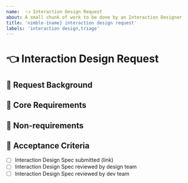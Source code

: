 ```yaml
---
name:  👈 Interaction Design Request
about: A small chunk of work to be done by an Interaction Designer
title: 'nimble-{name} interaction design request'
labels: 'interaction design,triage'
---
```


<!-- Ensure the title can be understood without the parent item's context, e.g. "nimble-datepicker interaction design request" rather than just "Interaction Design" -->

# 👈 Interaction Design Request

## 📌 Request Background

<!-- A short description of the request and requester. E.g. Who is the client and how do they expect to use the component? -->
<!-- Link to New Component issue -->

## 🎯 Core Requirements

<!-- Outline the essential requirements of the component. What does the user need to be able to do with the component? E.g. For a date picker:
<!--
- User must to be able to specify a _specific date_ for use in filter query
- User should not be able to specify an invalid date
- User must be able to enter date with keyboard interaction alone
-->

## 🍆 Non-requirements

<!-- What ideas are out of scope for this component? E.g. For a date picker: -->
<!--
- User does not need to pick the date from a calendar widget 
-->

## 🥅 Acceptance Criteria

- [ ] Interaction Design Spec submitted (link)
- [ ] Interaction Design Spec reviewed by design team
- [ ] Interaction Design Spec reviewed by dev team
